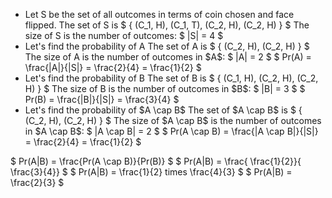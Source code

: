 <ul>
<li> Let S be the set of all outcomes in terms of coin chosen and face flipped. 
The set of S is $ { (C_1, H), (C_1, T), (C_2, H), (C_2, H) } $ 
The size of S is the number of outcomes: $ |S| = 4 $
	<li> Let's find the probability of A 
	      The set of A is $ { (C_2, H), (C_2, H) } $ 
	      The size of A is the number of outcomes in $A$: $ |A| = 2 $ 
$ Pr(A) = \frac{|A|}{|S|} = \frac{2}{4} = \frac{1}{2} $
	<li> Let's find the probability of B 
	      The set of B is $ { (C_1, H), (C_2, H), (C_2, H) } $ 
	      The size of B is the number of outcomes in $B$: $ |B| = 3 $ 
$ Pr(B) = \frac{|B|}{|S|} = \frac{3}{4} $
	<li> Let's find the probability of $A \cap B$ 
The set of $A \cap B$ is $ { (C_2, H), (C_2, H) } $ 
The size of $A \cap B$ is the number of outcomes in $A \cap B$: $ |A \cap B| = 2 $ 
$ Pr(A \cap B) = \frac{|A \cap B|}{|S|} = \frac{2}{4} = \frac{1}{2} $
</ul>
$ Pr(A|B) = \frac{Pr(A \cap B)}{Pr(B)} $ 
$ Pr(A|B) = \frac{ \frac{1}{2}}{ \frac{3}{4}} $ 
$ Pr(A|B) = \frac{1}{2} times \frac{4}{3} $ 
$ Pr(A|B) = \frac{2}{3} $
